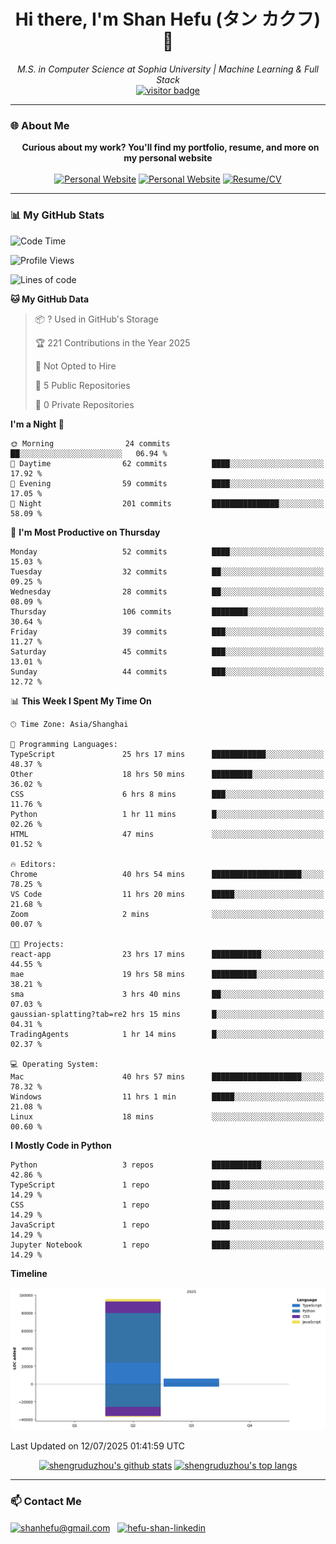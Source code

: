 <h1 align="center">
  Hi there, I'm Shan Hefu (タン カクフ) 👋
</h1>

<p align="center">
  <em>M.S. in Computer Science at Sophia University | Machine Learning & Full Stack </em>
  <br />
  <a href="https://github.com/shengruduzhou">
    <img src="https://visitor-badge.laobi.icu/badge?page_id=shengruduzhou.shengruduzhou&left_text=Visitors" alt="visitor badge"/>
  </a>
</p>

---

### 🌐 About Me

<p align="center">
  <b>Curious about my work? You'll find my portfolio, resume, and more on my personal website</b>
  <br><br>
  <a href="http://shengruduzhou.github.io/" target="blank" rel="noreferrer"><img src="https://img.shields.io/badge/Mypage-222222?style=for-the-badge&logo=githubpages&logoColor=white" alt="Personal Website"/></a>
  <a href="https://shanhefu-portfolio.vercel.app/" target="blank" rel="noreferrer"><img src="https://img.shields.io/badge/Portfolio-28a745?style=for-the-badge&logo=google-chrome&logoColor=white" alt="Personal Website"/></a>
  <a href="https://shengruduzhou.github.io/about%20me/2025/06/05/Introduction.html" target="blank" rel="noreferrer"><img src="https://img.shields.io/badge/Resume-d14836?style=for-the-badge&logo=reactiveresume&logoColor=white" alt="Resume/CV"/></a>
</p>
</p>

---

### 📊 My GitHub Stats

<!--START_SECTION:waka-->
![Code Time](http://img.shields.io/badge/Code%20Time-249%20hrs%2029%20mins-blue)

![Profile Views](http://img.shields.io/badge/Profile%20Views-31-blue)

![Lines of code](https://img.shields.io/badge/From%20Hello%20World%20I%27ve%20Written-101.9%20thousand%20lines%20of%20code-blue)

**🐱 My GitHub Data** 

> 📦 ? Used in GitHub's Storage 
 > 
> 🏆 221 Contributions in the Year 2025
 > 
> 🚫 Not Opted to Hire
 > 
> 📜 5 Public Repositories 
 > 
> 🔑 0 Private Repositories 
 > 
**I'm a Night 🦉** 

```text
🌞 Morning                24 commits          ██░░░░░░░░░░░░░░░░░░░░░░░   06.94 % 
🌆 Daytime                62 commits          ████░░░░░░░░░░░░░░░░░░░░░   17.92 % 
🌃 Evening                59 commits          ████░░░░░░░░░░░░░░░░░░░░░   17.05 % 
🌙 Night                  201 commits         ███████████████░░░░░░░░░░   58.09 % 
```
📅 **I'm Most Productive on Thursday** 

```text
Monday                   52 commits          ████░░░░░░░░░░░░░░░░░░░░░   15.03 % 
Tuesday                  32 commits          ██░░░░░░░░░░░░░░░░░░░░░░░   09.25 % 
Wednesday                28 commits          ██░░░░░░░░░░░░░░░░░░░░░░░   08.09 % 
Thursday                 106 commits         ████████░░░░░░░░░░░░░░░░░   30.64 % 
Friday                   39 commits          ███░░░░░░░░░░░░░░░░░░░░░░   11.27 % 
Saturday                 45 commits          ███░░░░░░░░░░░░░░░░░░░░░░   13.01 % 
Sunday                   44 commits          ███░░░░░░░░░░░░░░░░░░░░░░   12.72 % 
```


📊 **This Week I Spent My Time On** 

```text
🕑︎ Time Zone: Asia/Shanghai

💬 Programming Languages: 
TypeScript               25 hrs 17 mins      ████████████░░░░░░░░░░░░░   48.37 % 
Other                    18 hrs 50 mins      █████████░░░░░░░░░░░░░░░░   36.02 % 
CSS                      6 hrs 8 mins        ███░░░░░░░░░░░░░░░░░░░░░░   11.76 % 
Python                   1 hr 11 mins        █░░░░░░░░░░░░░░░░░░░░░░░░   02.26 % 
HTML                     47 mins             ░░░░░░░░░░░░░░░░░░░░░░░░░   01.52 % 

🔥 Editors: 
Chrome                   40 hrs 54 mins      ████████████████████░░░░░   78.25 % 
VS Code                  11 hrs 20 mins      █████░░░░░░░░░░░░░░░░░░░░   21.68 % 
Zoom                     2 mins              ░░░░░░░░░░░░░░░░░░░░░░░░░   00.07 % 

🐱‍💻 Projects: 
react-app                23 hrs 17 mins      ███████████░░░░░░░░░░░░░░   44.55 % 
mae                      19 hrs 58 mins      ██████████░░░░░░░░░░░░░░░   38.21 % 
sma                      3 hrs 40 mins       ██░░░░░░░░░░░░░░░░░░░░░░░   07.03 % 
gaussian-splatting?tab=re2 hrs 15 mins       █░░░░░░░░░░░░░░░░░░░░░░░░   04.31 % 
TradingAgents            1 hr 14 mins        █░░░░░░░░░░░░░░░░░░░░░░░░   02.37 % 

💻 Operating System: 
Mac                      40 hrs 57 mins      ████████████████████░░░░░   78.32 % 
Windows                  11 hrs 1 min        █████░░░░░░░░░░░░░░░░░░░░   21.08 % 
Linux                    18 mins             ░░░░░░░░░░░░░░░░░░░░░░░░░   00.60 % 
```

**I Mostly Code in Python** 

```text
Python                   3 repos             ███████████░░░░░░░░░░░░░░   42.86 % 
TypeScript               1 repo              ████░░░░░░░░░░░░░░░░░░░░░   14.29 % 
CSS                      1 repo              ████░░░░░░░░░░░░░░░░░░░░░   14.29 % 
JavaScript               1 repo              ████░░░░░░░░░░░░░░░░░░░░░   14.29 % 
Jupyter Notebook         1 repo              ████░░░░░░░░░░░░░░░░░░░░░   14.29 % 
```



**Timeline**

![Lines of Code chart](https://raw.githubusercontent.com/shengruduzhou/shengruduzhou/main/assets/bar_graph.png)


 Last Updated on 12/07/2025 01:41:59 UTC
<!--END_SECTION:waka-->

<p align="center">
  <a href="https://github.com/shengruduzhou" target="_blank" rel="noreferrer">
    <a href="https://github.com/shengruduzhou" target="blank"><img src="https://github-readme-stats.vercel.app/api?username=shengruduzhou&show_icons=true&locale=en&theme=tokyonight&count_private=true" alt="shengruduzhou's github stats"/></a>
    <a href="https://github.com/shengruduzhou" target="blank"><img src="https://github-readme-stats.vercel.app/api/top-langs/?username=shengruduzhou&layout=compact&locale=en&theme=tokyonight" alt="shengruduzhou's top langs"/></a>
  </a>
</p>

---

### 📫 Contact Me

<p align="left">
  <a href="mailto:shanhefu@gmail.com" target="blank"><img align="center" src="https://img.shields.io/badge/Gmail-D14836?style=for-the-badge&logo=gmail&logoColor=white" alt="shanhefu@gmail.com" /></a>
  <a href="https://linkedin.com/in/hefu-shan-054b24361/" target="blank"><img align="center" src="https://img.shields.io/badge/LinkedIn-0077B5?style=for-the-badge&logo=linkedin&logoColor=white" alt="hefu-shan-linkedin" /></a>
</p>
